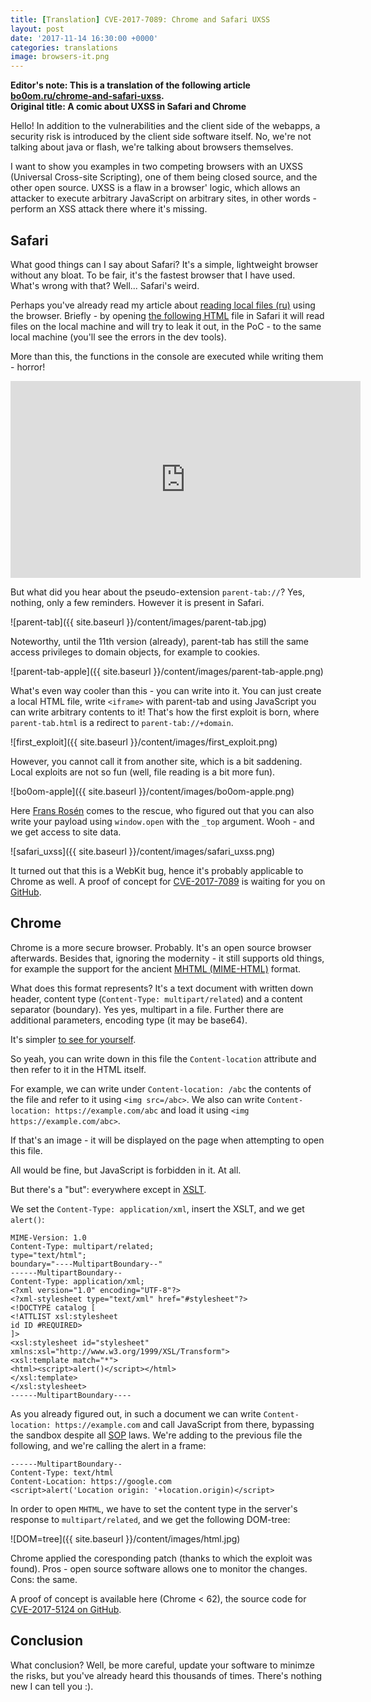 ```yaml
---
title: [Translation] CVE-2017-7089: Chrome and Safari UXSS
layout: post
date: '2017-11-14 16:30:00 +0000'
categories: translations
image: browsers-it.png
---
```

**Editor's note: This is a translation of the following article [bo0om.ru/chrome-and-safari-uxss](https://bo0om.ru/chrome-and-safari-uxss).  
Original title: A comic about UXSS in Safari and Chrome**

Hello! In addition to the vulnerabilities and the client side of the webapps, a security risk is introduced by the client side software itself. No, we're not talking about java or flash, we're talking about browsers themselves.

I want to show you examples in two competing browsers with an UXSS (Universal Cross-site Scripting), one of them being closed source, and the other open source. UXSS is a flaw in a browser' logic, which allows an attacker to execute arbitrary JavaScript on arbitrary sites, in other words - perform an XSS attack there where it's missing.

## Safari

What good things can I say about Safari? It's a simple, lightweight browser without any bloat. To be fair, it's the fastest browser that I have used. What's wrong with that? Well... Safari's weird.

Perhaps you've already read my article about [reading local files (ru)](https://xakep.ru/2017/07/06/safari-localfile-read/) using the browser. Briefly - by opening [the following HTML](https://bo0om.ru/safari_poc/) file in Safari it will read files on the local machine and will try to leak it out, in the PoC - to the same local machine (you'll see the errors in the dev tools).

More than this, the functions in the console are executed while writing them - horror!

<iframe width="560" height="315" src="https://www.youtube.com/embed/Imt4N7xP12w" frameborder="0" gesture="media" allowfullscreen></iframe>

But what did you hear about the pseudo-extension `parent-tab://`? Yes, nothing, only a few reminders. However it is present in Safari.

![parent-tab]({{ site.baseurl }}/content/images/parent-tab.jpg)

Noteworthy, until the 11th version (already), parent-tab has still the same access privileges to domain objects, for example to cookies.

![parent-tab-apple]({{ site.baseurl }}/content/images/parent-tab-apple.png)

What's even way cooler than this - you can write into it. You can just create a local HTML file, write `<iframe>` with parent-tab and using JavaScript you can write arbitrary contents to it! That's how the first exploit is born, where `parent-tab.html` is a redirect to `parent-tab://+domain`.

![first_exploit]({{ site.baseurl }}/content/images/first_exploit.png)

However, you cannot call it from another site, which is a bit saddening. Local exploits are not so fun (well, file reading is a bit more fun).

![bo0om-apple]({{ site.baseurl }}/content/images/bo0om-apple.png)

Here [Frans Rosén](https://twitter.com/fransrosen) comes to the rescue, who figured out that you can also write your payload using `window.open` with the `_top` argument. Wooh - and we get access to site data.

![safari_uxss]({{ site.baseurl }}/content/images/safari_uxss.png)

It turned out that this is a WebKit bug, hence it's probably applicable to Chrome as well. A proof of concept for [CVE-2017-7089](https://support.apple.com/ru-ru/HT208112) is waiting for you on [GitHub](https://github.com/Bo0oM/CVE-2017-7089).

## Chrome

Chrome is a more secure browser. Probably. It's an open source browser afterwards. Besides that, ignoring the modernity - it still supports old things, for example the support for the ancient [MHTML (MIME-HTML)](https://en.wikipedia.org/wiki/MHTML) format.

What does this format represents? It's a text document with written down header, content type (`Content-Type: multipart/related`) and a content separator (boundary). Yes yes, multipart in a file. Further there are additional parameters, encoding type (it may be base64).

It's simpler [to see for yourself](https://www.google.com/search?q=mhtml%20example).

So yeah, you can write down in this file the `Content-location` attribute and then refer to it in the HTML itself.

For example, we can write under `Content-location: /abc` the contents of the file and refer to it using `<img src=/abc>`. We also can write `Content-location: https://example.com/abc` and load it using `<img https://example.com/abc>`.

If that's an image - it will be displayed on the page when attempting to open this file.

All would be fine, but JavaScript is forbidden in it. At all.

But there's a "but": everywhere except in [XSLT](https://en.wikipedia.org/wiki/XSLT).

We set the `Content-Type: application/xml`, insert the XSLT, and we get `alert()`:

```
MIME-Version: 1.0
Content-Type: multipart/related;
type="text/html";
boundary="----MultipartBoundary--"
------MultipartBoundary--
Content-Type: application/xml;
<?xml version="1.0" encoding="UTF-8"?>
<?xml-stylesheet type="text/xml" href="#stylesheet"?>
<!DOCTYPE catalog [
<!ATTLIST xsl:stylesheet
id ID #REQUIRED>
]>
<xsl:stylesheet id="stylesheet" xmlns:xsl="http://www.w3.org/1999/XSL/Transform">
<xsl:template match="*">
<html><script>alert()</script></html>
</xsl:template>
</xsl:stylesheet>
------MultipartBoundary----
```

As you already figured out, in such a document we can write `Content-location: https://example.com` and call JavaScript from there, bypassing the sandbox despite all [SOP](https://en.wikipedia.org/wiki/Same-origin_policy) laws. We're adding to the previous file the following, and we're calling the alert in a frame:

```
------MultipartBoundary--
Content-Type: text/html
Content-Location: https://google.com
<script>alert('Location origin: '+location.origin)</script>
```

In order to open `MHTML`, we have to set the content type in the server's response to `multipart/related`, and we get the following DOM-tree:

![DOM=tree]({{ site.baseurl }}/content/images/html.jpg)

Chrome applied the coresponding patch (thanks to which the exploit was found). Pros - open source software allows one to monitor the changes. Cons: the same.

A proof of concept is available here (Chrome < 62), the source code for [CVE-2017-5124 on GitHub](https://github.com/Bo0oM/CVE-2017-7089).

## Conclusion

What conclusion? Well, be more careful, update your software to minimze the risks, but you've already heard this thousands of times. There's nothing new I can tell you :).
